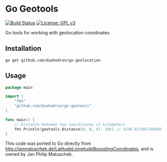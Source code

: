 # Go Geotools

[![Build Status](https://travis-ci.org/duohedron/go-geotools.svg?branch=master)](https://travis-ci.org/duohedron/go-geotools)
[![License: GPL v3](https://img.shields.io/badge/License-GPLv3-blue.svg)](https://www.gnu.org/licenses/gpl-3.0)

Go tools for working with geolocation coordinates

## Installation

```
go get github.com/duohedron/go-geolocation
```

## Usage

```go
package main

import (
	"fmt"
	"github.com/duohedron/go-geotools"
)

func main() {
	// Distance between two coordinates in kilometers
	fmt.Println(geotools.Distance(0, 0, 47, 19)) // 5548.817065746805
}
```


This code was ported to Go directly from http://janmatuschek.de/LatitudeLongitudeBoundingCoordinates, and is owned by Jan Philip Matuschek.